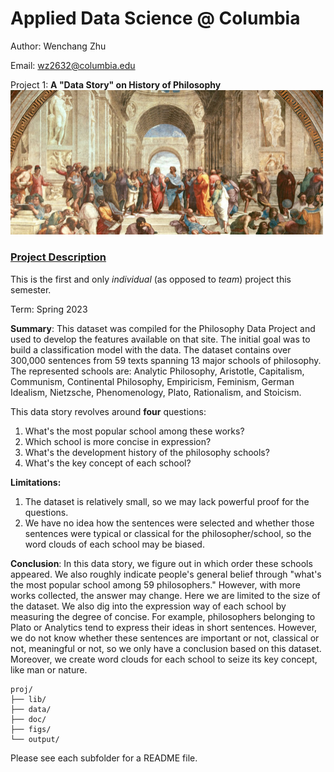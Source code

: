 # Applied Data Science @ Columbia

Author: Wenchang Zhu

Email: wz2632@columbia.edu

Project 1: **A "Data Story" on History of Philosophy**
<img src="figs/philosophy.png" width="500">

### [Project Description](doc/)
This is the first and only *individual* (as opposed to *team*) project this semester. 

Term: Spring 2023

**Summary**: This dataset was compiled for the Philosophy Data Project and used to develop the features available on that site. The initial goal was to build a classification model with the data. The dataset contains over 300,000 sentences from 59 texts spanning 13 major schools of philosophy. The represented schools are: Analytic Philosophy, Aristotle, Capitalism, Communism, Continental Philosophy, Empiricism, Feminism, German Idealism, Nietzsche, Phenomenology, Plato, Rationalism, and Stoicism.

This data story revolves around **four** questions:

1.   What's the most popular school among these works?
2.   Which school is more concise in expression?
3.   What's the development history of the philosophy schools?
4.   What's the key concept of each school?

**Limitations:**

1.   The dataset is relatively small, so we may lack powerful proof for the questions.
2.   We have no idea how the sentences were selected and whether those sentences were typical or classical for the philosopher/school, so the word clouds of each school may be biased. 

**Conclusion**: In this data story, we figure out in which order these schools appeared. We also roughly indicate people's general belief through "what's the most popular school among 59 philosophers." However, with more works collected, the answer may change. Here we are limited to the size of the dataset. We also dig into the expression way of each school by measuring the degree of concise. For example, philosophers belonging to Plato or Analytics tend to express their ideas in short sentences. However, we do not know whether these sentences are important or not, classical or not, meaningful or not, so we only have a conclusion based on this dataset. Moreover, we create word clouds for each school to seize its key concept, like man or nature. 

```
proj/
├── lib/
├── data/
├── doc/
├── figs/
└── output/
```

Please see each subfolder for a README file.


